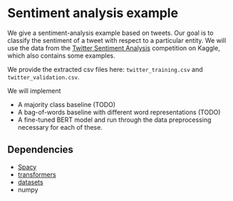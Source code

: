 # Sentiment analysis example
We give a sentiment-analysis example based on tweets.
Our goal is to classify the sentiment of a tweet with respect to a particular entity.
We will use the data from the
[Twitter Sentiment Analysis](https://www.kaggle.com/datasets/jp797498e/twitter-entity-sentiment-analysis)
competition on Kaggle, which also contains some examples.

We provide the extracted csv files here: `twitter_training.csv` and `twitter_validation.csv`.

We will implement
* A majority class baseline (TODO)
* A bag-of-words baseline with different word representations (TODO)
* A fine-tuned BERT model
and run through the data preprocessing necessary for each of these.

## Dependencies
* [Spacy](https://spacy.io/usage)
* [transformers](https://huggingface.co/docs/transformers/installation)
* [datasets](https://huggingface.co/docs/datasets/installation)
* numpy

